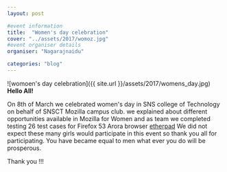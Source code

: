 ```yaml
---
layout: post

#event information
title:  "Women's day celebration"
cover: "../assets/2017/womoz.jpg"
#event organiser details
organiser: "Nagarajnaidu"

categories: "blog"
---
```


![womoen's day celebration]({{ site.url }}/assets/2017/womens_day.jpg)
**Hello All!**

On 8th of March we celebrated women's day in SNS college of Technology on behalf of SNSCT Mozilla campus club. we explained about different opportunities available in Mozilla for Women
and as team we completed testing 26 test cases for Firefox 53 Arora browser [etherpad](https://public.etherpad-mozilla.org/p/MozillaIN_QA_Testing_Day_SNSCT_Womoz_Day_20170308)
We did not expect these many girls would participate in this event so thank you all for participating.
You have became equal to men  what ever you do will be prosperous.

Thank you !!!
